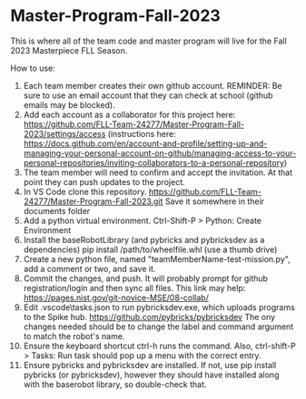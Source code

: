 # Master-Program-Fall-2023

This is where all of the team code and master program will live for the Fall 2023 Masterpiece FLL Season.

How to use:

1. Each team member creates their own github account. REMINDER: Be sure to use an email account that they can check at school (github emails may be blocked).
2. Add each account as a collaborator for this project here: https://github.com/FLL-Team-24277/Master-Program-Fall-2023/settings/access (instructions here: https://docs.github.com/en/account-and-profile/setting-up-and-managing-your-personal-account-on-github/managing-access-to-your-personal-repositories/inviting-collaborators-to-a-personal-repository)
3. The team member will need to confirm and accept the invitation. At that point they can push updates to the project.
4. In VS Code clone this repository. https://github.com/FLL-Team-24277/Master-Program-Fall-2023.git Save it somewhere in their documents folder
5. Add a python virtual environment. Ctrl-Shift-P > Python: Create Environment
6. Install the baseRobotLibrary (and pybricks and pybricksdev as a dependencies) pip install /path/to/wheelfile.whl (use a thumb drive)
7. Create a new python file, named "teamMemberName-test-mission.py", add a comment or two, and save it.
8. Commit the changes, and push. It will probably prompt for github registration/login and then sync all files. This link may help: https://pages.nist.gov/git-novice-MSE/08-collab/
9. Edit .vscode\tasks.json to run pybricksdev.exe, which uploads programs to the Spike hub. https://github.com/pybricks/pybricksdev The ony changes needed should be to change the label and command argument to match the robot's name.
10. Ensure the keyboard shortcut ctrl-h runs the command. Also, ctrl-shift-P > Tasks: Run task should pop up a menu with the correct entry.
11. Ensure pybricks and pybricksdev are installed. If not, use pip install pybricks (or pybricksdev), however they should have installed along with the baserobot library, so double-check that.
